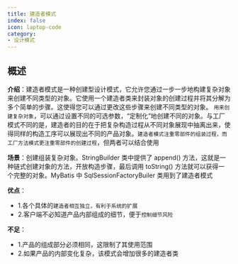 ```yaml
---
title: 建造者模式
index: false
icon: laptop-code
category:
- 设计模式
---
```


## 概述

**介绍**：建造者模式是一种创建型设计模式，它允许您通过一步一步地构建复杂对象来创建不同类型的对象。它使用一个建造者类来封装对象的创建过程并将其分解为多个简单的步骤。这使得您可以通过更改这些步骤来创建不同类型的对象。 `用来创建复杂对象`，可以通过设置不同的可选参数，“定制化”地创建不同的对象。与工厂模式不同的是，建造者的目的在于把复杂构造过程从不同对象展现中抽离出来，使得同样的构造工序可以展现出不同的产品对象。`建造者模式注重零部件的组装过程，而工厂方法模式更注重零部件的创建过程`，但两者可以结合使用

**场景**：创建组装复杂对象。StringBuilder 类中提供了 append() 方法，这就是一种链式创建对象的方法，开放构造步骤，最后调用 toString() 方法就可以获得一个完整的对象。MyBatis 中 SqlSessionFactoryBuiler 类用到了建造者模式

**优点**：
* 1.各个具体的`建造者相互独立，有利于系统的扩展`
* 2.客户端不必知道产品内部组成的细节，便于`控制细节风险`

**不足**：
* 1.产品的组成部分必须相同，这限制了其使用范围
* 2.如果产品的内部变化复杂，该模式会增加很多的建造者类
